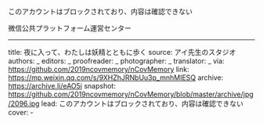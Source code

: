 このアカウントはブロックされており、内容は確認できない

微信公共プラットフォーム運営センター


-------------
title: 夜に入って、わたしは妖精とともに歩く
source: アイ先生のスタジオ
authors: _
editors: _
proofreader: _
photographer: _
translator: _
via: https://github.com/2019ncovmemory/nCovMemory
link: https://mp.weixin.qq.com/s/9XHZhJRNbUu3p_mnhMIESQ
archive: https://archive.li/eAO5i
snapshot: https://github.com/2019ncovmemory/nCovMemory/blob/master/archive/jpg/2096.jpg
lead: このアカウントはブロックされており、内容は確認できない
cover: -
